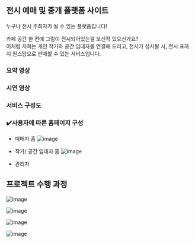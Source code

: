 
## 전시 예매 및 중개 플랫폼 사이트

누구나 전시 주최자가 될 수 있는 플랫폼입니다!

카페 공간 한 켠에 그림이 전시되어있는걸 보신적 있으신가요?</br>
이처럼 저희는 개인 작가와 공간 임대자를 연결해 드리고,
전시가 성사될 시, 전시 표까지 원스탑으로 판매할 수 있는 서비스입니다.

### 요약 영상

### 시연 영상

### 서비스 구성도



###  ✔️사용자에 따른 홈페이지 구성
- 예매자 홈
  ![image](https://github.com/user-attachments/assets/526236bc-191b-49d3-afda-6f4b3d687ca9)


- 작가/ 공간 임대자 홈
  ![image](https://github.com/user-attachments/assets/2b25f287-69a1-450b-94ae-e1230e9c1b6d)


- 관리자


## 프로젝트 수행 과정 
![image](https://github.com/user-attachments/assets/7e4f5042-d3d2-4107-9dd6-9fc31f64cfd1)

![image](https://github.com/user-attachments/assets/14a9ff51-1867-4b39-85d5-d217a8c93077)

![image](https://github.com/user-attachments/assets/512587b6-6527-4269-a91b-e0c23cc3d636)

![image](https://github.com/user-attachments/assets/8464b11c-ac19-49bf-b860-df832dc73863)
